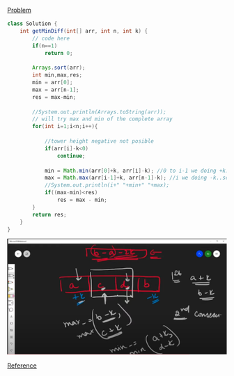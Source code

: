 [Problem](https://practice.geeksforgeeks.org/problems/minimize-the-heights3351/1)

```java
class Solution {
    int getMinDiff(int[] arr, int n, int k) {
        // code here
        if(n==1)
            return 0;
        
        Arrays.sort(arr);
        int min,max,res;
        min = arr[0];
        max = arr[n-1];
        res = max-min;
        
        //System.out.println(Arrays.toString(arr));
        // will try max and min of the complete array
        for(int i=1;i<n;i++){
            
            //tower height negative not posible
            if(arr[i]-k<0)
                continue;
                
            min = Math.min(arr[0]+k, arr[i]-k); //0 to i-1 we doing +k...
            max = Math.max(arr[i-1]+k, arr[n-1]-k); //i we doing -k..so for max only take last element
            //System.out.println(i+" "+min+" "+max);
            if((max-min)<res)
                res = max - min;
        }
        return res;
    }
}
```
![Logic](./images/MinimizeHeights.png)

[Reference](https://www.youtube.com/watch?v=tSLiZAQG9NM)

